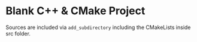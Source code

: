 # Blank C++ & CMake Project 

Sources are included via `add_subdirectory` including the CMakeLists inside src folder.